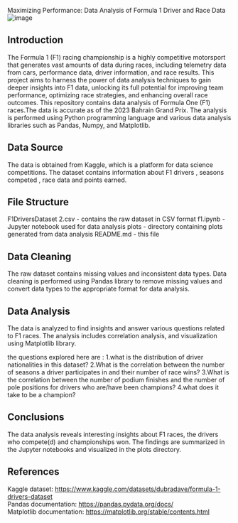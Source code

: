 Maximizing Performance: Data Analysis of Formula 1 Driver and Race Data
![image](https://github.com/user-attachments/assets/c8617e3d-f9fa-43d1-8e6c-b0455adeabdc)

Introduction
-----------------------------------------------------------------------------------------------------------------------------------------------------------------------------------------------------------------------
The Formula 1 (F1) racing championship is a highly competitive motorsport that generates vast amounts of data during races, including telemetry data from cars, performance data, driver information, and race results. This project aims to harness the power of data analysis techniques to gain deeper insights into F1 data, unlocking its full potential for improving team performance, optimizing race strategies, and enhancing overall race outcomes. This repository contains data analysis of Formula One (F1) races.The data is accurate as of the 2023 Bahrain Grand Prix. The analysis is performed using Python programming language and various data analysis libraries such as Pandas, Numpy, and Matplotlib.

Data Source
-----------------------------------------------------------------------------------------------------------------------------------------------------------------------------------------------------------------------
The data is obtained from Kaggle, which is a platform for data science competitions. The dataset contains information about F1 drivers , seasons competed , race data and points earned.

File Structure
-----------------------------------------------------------------------------------------------------------------------------------------------------------------------------------------------------------------------
  F1DriversDataset 2.csv - contains the raw dataset in CSV format
  f1.ipynb - Jupyter notebook used for data analysis
  plots - directory containing plots generated from data analysis
  README.md - this file

 Data Cleaning
 ----------------------------------------------------------------------------------------------------------------------------------------------------------------------------------------------------------------------
 The raw dataset contains missing values and inconsistent data types. Data cleaning is performed using Pandas library to remove missing values and convert data types to the appropriate format for data analysis.

 Data Analysis
 --------------------------------------------------------------------------------------------------------------------------------------------------------------------------------------------------------------------
 The data is analyzed to find insights and answer various questions related to F1 races. The analysis includes correlation analysis, and visualization using Matplotlib library.

the questions explored here are :
  1.what is the distribution of driver nationalities in this dataset?
  2.What is the correlation between the number of seasons a driver participates in and their number of race wins?
  3.What is the correlation between the number of podium finishes and the number of pole positions for drivers who are/have been champions?
  4.what does it take to be a champion?

Conclusions
----------------------------------------------------------------------------------------------------------------------------------------------------------------------------------------------------------------------
The data analysis reveals interesting insights about F1 races, the drivers who compete(d) and championships won. The findings are summarized in the Jupyter notebooks and visualized in the plots directory.

References
--------------------------------------------------------------------------------------------------------------------------------------------------------------------------------------------------------------------
Kaggle dataset: https://www.kaggle.com/datasets/dubradave/formula-1-drivers-dataset                                                                                     
Pandas documentation: https://pandas.pydata.org/docs/                                                                                                        
Matplotlib documentation: https://matplotlib.org/stable/contents.html

